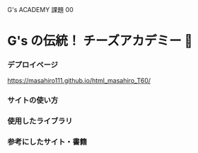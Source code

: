 G's ACADEMY 課題 00

# G's の伝統！ チーズアカデミー 🎉

### デプロイページ

https://masahiro111.github.io/html_masahiro_T60/

### サイトの使い方

### 使用したライブラリ

### 参考にしたサイト・書籍
